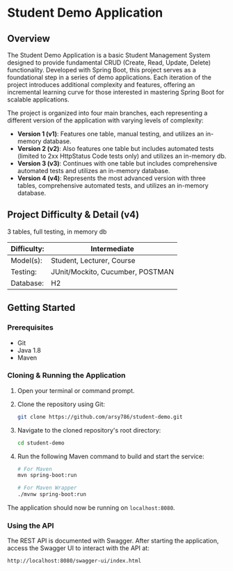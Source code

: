 # Student Demo Application

## Overview

The Student Demo Application is a basic Student Management System designed to provide fundamental CRUD (Create, Read, Update, Delete) functionality. Developed with Spring Boot, this project serves as a foundational step in a series of demo applications. Each iteration of the project introduces additional complexity and features, offering an incremental learning curve for those interested in mastering Spring Boot for scalable applications.

The project is organized into four main branches, each representing a different version of the application with varying levels of complexity:

- **Version 1 (v1)**: Features one table, manual testing, and utilizes an in-memory database.
- **Version 2 (v2)**: Also features one table but includes automated tests (limited to 2xx HttpStatus Code tests only) and utilizes an in-memory db.
- **Version 3 (v3)**: Continues with one table but includes comprehensive automated tests and utilizes an in-memory database.
- **Version 4 (v4)**: Represents the most advanced version with three tables, comprehensive automated tests, and utilizes an in-memory database.

## Project Difficulty & Detail (v4)

3 tables, full testing, in memory db

| Difficulty: | Intermediate                     |
| ----------- | -------------------------------- |
| Model(s):   | Student, Lecturer, Course        |
| Testing:    | JUnit/Mockito, Cucumber, POSTMAN |
| Database:   | H2                               |

## Getting Started

### Prerequisites

- Git
- Java 1.8
- Maven

### Cloning & Running the Application

1.  Open your terminal or command prompt.

2.  Clone the repository using Git:

    ```bash
    git clone https://github.com/arsy786/student-demo.git
    ```

3.  Navigate to the cloned repository's root directory:

    ```bash
    cd student-demo
    ```

4.  Run the following Maven command to build and start the service:

    ```bash
    # For Maven
    mvn spring-boot:run

    # For Maven Wrapper
    ./mvnw spring-boot:run
    ```

The application should now be running on `localhost:8080`.

### Using the API

The REST API is documented with Swagger. After starting the application, access the Swagger UI to interact with the API at:

```bash
http://localhost:8080/swagger-ui/index.html
```
